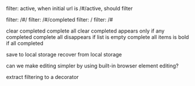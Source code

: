 

filter: active, when initial url is /#/active, should filter



filter: /#/
filter: /#/completed
filter: /
filter: /#


clear completed
complete all
clear completed appears only if any completed
complete all disappears if list is empty
complete all items is bold if all completed

save to local storage
recover from local storage

can we make editing simpler by using built-in browser element editing?

extract filtering to a decorator
